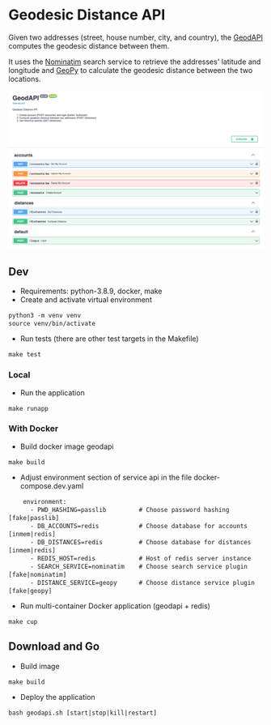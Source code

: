 # Geodesic Distance API

Given two addresses (street, house number, city, and country), the [GeodAPI](https://geodapi.herokuapp.com/) computes the geodesic distance between them.

It uses the [Nominatim](https://nominatim.org/release-docs/develop/api/Search/) search service to retrieve the addresses' latitude and longitude and [GeoPy](https://geopy.readthedocs.io/en/stable/) to calculate the geodesic distance between the two locations.

![](./docs/geodapi.png)

## Dev

- Requirements: python-3.8.9, docker, make
- Create and activate virtual environment
```
python3 -m venv venv
source venv/bin/activate
```
- Run tests (there are other test targets in the Makefile)
```
make test
```

### Local

- Run the application
```
make runapp
```

### With Docker

- Build docker image geodapi
```
make build
```
- Adjust environment section of service api in the file docker-compose.dev.yaml
```
    environment:
      - PWD_HASHING=passlib         # Choose password hashing [fake|passlib]
      - DB_ACCOUNTS=redis           # Choose database for accounts [inmem|redis]
      - DB_DISTANCES=redis          # Choose database for distances [inmem|redis]
      - REDIS_HOST=redis            # Host of redis server instance
      - SEARCH_SERVICE=nominatim    # Choose search service plugin [fake|nominatim]
      - DISTANCE_SERVICE=geopy      # Choose distance service plugin [fake|geopy]
```
- Run multi-container Docker application (geodapi + redis)
```
make cup
```

## Download and Go

- Build image
```
make build
```
- Deploy the application
```
bash geodapi.sh [start|stop|kill|restart]
```

